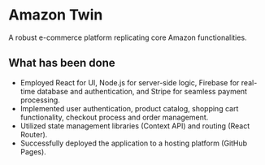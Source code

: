 # Amazon Twin
A robust e-commerce platform replicating core Amazon functionalities.
## What has been done
-  Employed React for UI, Node.js for server-side logic, Firebase for real-time database and authentication, and Stripe for seamless payment processing.
-  Implemented user authentication, product catalog, shopping cart functionality, checkout process and order management.
-  Utilized state management libraries (Context API) and routing (React Router).
-  Successfully deployed the application to a hosting platform (GitHub Pages).
